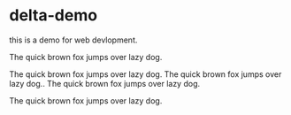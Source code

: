 # delta-demo
this is a demo for web devlopment.

The quick brown fox jumps over lazy dog.


The quick brown fox jumps over lazy dog.
The quick brown fox jumps over lazy dog..
The quick brown fox jumps over lazy dog.

The quick brown fox jumps over lazy dog.
